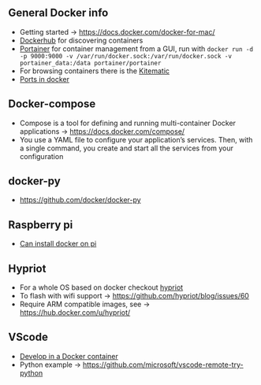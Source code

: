 ## General Docker info
* Getting started -> https://docs.docker.com/docker-for-mac/
* [Dockerhub](https://hub.docker.com/) for discovering containers
* [Portainer](https://www.portainer.io/) for container management from a GUI, run with `docker run -d -p 9000:9000 -v /var/run/docker.sock:/var/run/docker.sock -v portainer_data:/data portainer/portainer`
* For browsing containers there is the [Kitematic](https://github.com/docker/kitematic)
* [Ports in docker](https://stackoverflow.com/questions/50278632/what-does-localhost-means-inside-a-docker-container)

## Docker-compose
* Compose is a tool for defining and running multi-container Docker applications -> https://docs.docker.com/compose/
* You use a YAML file to configure your application’s services. Then, with a single command, you create and start all the services from your configuration

## docker-py
* https://github.com/docker/docker-py

## Raspberry pi
* [Can install docker on pi](https://www.raspberrypi.org/blog/docker-comes-to-raspberry-pi/)

## Hypriot
* For a whole OS based on docker checkout [hypriot](https://blog.hypriot.com/getting-started-with-docker-and-mac-on-the-raspberry-pi/)
* To flash with wifi support -> https://github.com/hypriot/blog/issues/60
* Require ARM compatible images, see -> https://hub.docker.com/u/hypriot/

## VScode
* [Develop in a Docker container](https://marketplace.visualstudio.com/items?itemName=ms-vscode-remote.vscode-remote-extensionpack)
* Python example -> https://github.com/microsoft/vscode-remote-try-python